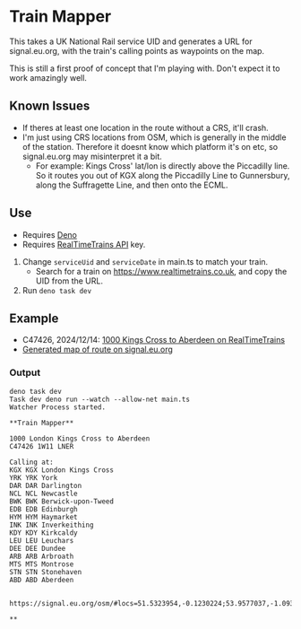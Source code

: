 # Train Mapper
This takes a UK National Rail service UID and generates a URL for signal.eu.org, with the train's calling points as waypoints on the map.

This is still a first proof of concept that I'm playing with. Don't expect it to work amazingly well.

## Known Issues
* If theres at least one location in the route without a CRS, it'll crash.
* I'm just using CRS locations from OSM, which is generally in the middle of the station. Therefore it doesnt know which platform it's on etc, so signal.eu.org may misinterpret it a bit.
    * For example: Kings Cross' lat/lon is directly above the Piccadilly line. So it routes you out of KGX along the Piccadilly Line to Gunnersbury, along the Suffragette Line, and then onto the ECML.

## Use
* Requires [Deno](https://deno.com/)
* Requires [RealTimeTrains API](https://api.rtt.io/) key.

1. Change `serviceUid` and `serviceDate` in main.ts to match your train.
    * Search for a train on https://www.realtimetrains.co.uk, and copy the UID from the URL.
1. Run `deno task dev`

## Example

* C47426, 2024/12/14: [1000 Kings Cross to Aberdeen on RealTimeTrains](https://www.realtimetrains.co.uk/service/gb-nr:C47426/2024-12-14#allox_id=0)
* [Generated map of route on signal.eu.org](https://signal.eu.org/osm/#locs=51.532395,-0.123022;53.957704,-1.093730;54.520662,-1.546691;54.968336,-1.616046;55.774555,-2.010542;55.951902,-3.190420;55.945184,-3.219374;56.035239,-3.395417;56.111999,-3.167054;56.374796,-2.893855;56.457149,-2.969749;56.559338,-2.589274;56.712830,-2.472217;56.966862,-2.225283;57.142649,-2.097635)

### Output

```
deno task dev
Task dev deno run --watch --allow-net main.ts
Watcher Process started.

**Train Mapper**

1000 London Kings Cross to Aberdeen
C47426 1W11 LNER 

Calling at:
KGX KGX London Kings Cross
YRK YRK York
DAR DAR Darlington
NCL NCL Newcastle
BWK BWK Berwick-upon-Tweed
EDB EDB Edinburgh
HYM HYM Haymarket
INK INK Inverkeithing
KDY KDY Kirkcaldy
LEU LEU Leuchars
DEE DEE Dundee
ARB ARB Arbroath
MTS MTS Montrose
STN STN Stonehaven
ABD ABD Aberdeen

 https://signal.eu.org/osm/#locs=51.5323954,-0.1230224;53.9577037,-1.0937301;54.5206617,-1.5466911;54.9683364,-1.616046;55.7745555,-2.0105423;55.9519018,-3.1904199;55.9451838,-3.2193738;56.0352386,-3.3954171;56.1119986,-3.1670545;56.374796,-2.8938545;56.4571485,-2.9697488;56.5593376,-2.5892737;56.7128296,-2.4722165;56.9668616,-2.225283;57.1426487,-2.0976346;

**
```